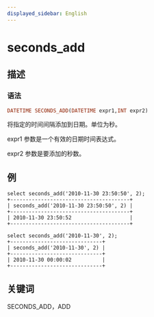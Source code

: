 ```yaml
---
displayed_sidebar: English
---
```


# seconds_add

## 描述

### 语法

```Haskell
DATETIME SECONDS_ADD(DATETIME expr1,INT expr2)
```

将指定的时间间隔添加到日期。单位为秒。

expr1 参数是一个有效的日期时间表达式。

expr2 参数是要添加的秒数。

## 例

```Plain Text
select seconds_add('2010-11-30 23:50:50', 2);
+---------------------------------------+
| seconds_add('2010-11-30 23:50:50', 2) |
+---------------------------------------+
| 2010-11-30 23:50:52                   |
+---------------------------------------+

select seconds_add('2010-11-30', 2);
+------------------------------+
| seconds_add('2010-11-30', 2) |
+------------------------------+
| 2010-11-30 00:00:02          |
+------------------------------+
```

## 关键词

SECONDS_ADD，ADD